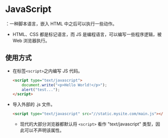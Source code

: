 # JavaScript

：一种脚本语言，嵌入 HTML 中之后可以执行一些动作。
- HTML、CSS 都是标记语言，而 JS 是编程语言，可以编写一些程序逻辑，被 Web 浏览器执行。

## 使用方式

- 在标签`<script>`之内编写 JS 代码。
    ```html
    <script type="text/javascript">
        document.write("<p>Hello World!</p>");
        alert("test...");
    </script>
    ```

- 导入外部的 .js 文件。
    ```html
    <script type="text/javascript" src="//static.mysite.com/main.js"></script>
    ```
    - 现代的大部分浏览器都默认将 `<script>` 看作 "text/javascript" 类型，因此可以不声明该属性。
